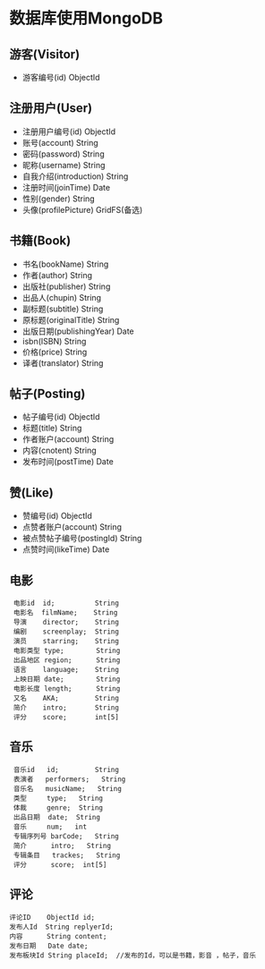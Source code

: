 # 数据库使用MongoDB

## 游客(Visitor)

* 游客编号(id)               ObjectId


## 注册用户(User)

* 注册用户编号(id)           ObjectId
* 账号(account)              String
* 密码(password)             String
* 昵称(username)             String
* 自我介绍(introduction)     String
* 注册时间(joinTime)         Date
* 性别(gender) 				 String
* 头像(profilePicture)       GridFS(备选)


##   书籍(Book)

- 书名(bookName)             String
- 作者(author)               String
- 出版社(publisher)          String
- 出品人(chupin)             String
- 副标题(subtitle)           String
- 原标题(originalTitle)      String
- 出版日期(publishingYear)   Date
- isbn(ISBN)                 String
- 价格(price)                String
- 译者(translator)           String


## 帖子(Posting)

* 帖子编号(id)               ObjectId
* 标题(title)                String
* 作者账户(account)          String
* 内容(cnotent)              String
* 发布时间(postTime)         Date


## 赞(Like)

* 赞编号(id) 				 ObjectId
* 点赞者账户(account) 		 String
* 被点赞帖子编号(postingId)  String
* 点赞时间(likeTime) 		 Date

## 电影

```
 电影id  id;          String    
 电影名  filmName;    String    
 导演    director;    String  
 编剧    screenplay;  String
 演员    starring;    String
 电影类型 type;        String
 出品地区 region;      String
 语言    language;    String
 上映日期 date;        String
 电影长度 length;      String
 又名    AKA;         String
 简介    intro;       String
 评分    score;       int[5]
```

## 音乐

```
 音乐id   id;         String
 表演者   performers;   String
 音乐名   musicName;   String
 类型     type;   String
 体裁     genre;  String
 出品日期  date;  String
 音乐     num;   int
 专辑序列号 barCode;   String
 简介      intro;   String
 专辑条目   trackes;   String
 评分      score;  int[5]
```

## 评论

```
评论ID    ObjectId id;  
发布人Id  String replyerId; 
内容      String content;
发布日期   Date date;
发布板块Id String placeId;  //发布的Id，可以是书籍，影音 ，帖子，音乐
```